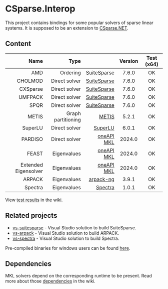 # CSparse.Interop

This project contains bindings for some popular solvers of sparse linear systems. It is supposed to be an extension to [CSparse.NET](https://github.com/wo80/CSparse.NET).

## Content

| Name      | Type |          | Version | Test (x64) |
|----------:|-----:|---------:|:-------:|:----------:|
| AMD     | Ordering      | [SuiteSparse](https://github.com/DrTimothyAldenDavis/SuiteSparse) | 7.6.0 | OK |
| CHOLMOD | Direct solver | [SuiteSparse](https://github.com/DrTimothyAldenDavis/SuiteSparse) | 7.6.0 | OK |
| CXSparse | Direct solver | [SuiteSparse](https://github.com/DrTimothyAldenDavis/SuiteSparse) | 7.6.0 | OK |
| UMFPACK | Direct solver | [SuiteSparse](https://github.com/DrTimothyAldenDavis/SuiteSparse) | 7.6.0 | OK |
| SPQR    | Direct solver | [SuiteSparse](https://github.com/DrTimothyAldenDavis/SuiteSparse) | 7.6.0 | OK |
| METIS   | Graph partitioning | [METIS](https://github.com/KarypisLab/METIS) | 5.2.1 | OK |
| SuperLU | Direct solver | [SuperLU](https://github.com/xiaoyeli/superlu) | 6.0.1 | OK |
| PARDISO | Direct solver | [oneAPI MKL](https://www.intel.com/content/www/us/en/docs/onemkl/developer-reference-c/2024-0/onemkl-pardiso-parallel-direct-sparse-solver-iface.html) | 2024.0 | OK |
| FEAST   | Eigenvalues   | [oneAPI MKL](https://www.intel.com/content/www/us/en/docs/onemkl/developer-reference-c/2024-0/extended-eigensolver-predefined-interfaces.html) | 2024.0 | OK |
| Extended Eigensolver | Eigenvalues   | [oneAPI MKL](https://www.intel.com/content/www/us/en/docs/onemkl/developer-reference-c/2024-0/ext-eigensolve-ifaces-find-large-small-eigenvalues.html) | 2024.0 | OK |
| ARPACK  | Eigenvalues   | [arpack-ng](https://github.com/opencollab/arpack-ng) | 3.9.1 | OK |
| Spectra  | Eigenvalues   | [Spectra](https://github.com/yixuan/spectra) | 1.0.1 | OK |

View [test results](https://github.com/wo80/csparse-interop/wiki/Test-Results) in the wiki.

## Related projects

* [vs-suitesparse](https://github.com/wo80/vs-suitesparse/) - Visual Studio solution to build SuiteSparse.
* [vs-arpack](https://github.com/wo80/vs-arpack/) - Visual Studio solution to build ARPACK.
* [vs-spectra](https://github.com/wo80/vs-spectra/) - Visual Studio solution to build Spectra.

Pre-compiled binaries for windows users can be found [here](http://wo80.bplaced.net/packages/#tag:math).

## Dependencies

MKL solvers depend on the corresponding runtime to be present. Read more about those [dependencies](https://github.com/wo80/csparse-interop/wiki/Dependencies) in the wiki.
